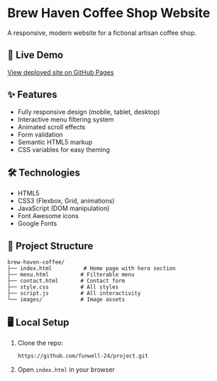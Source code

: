 # Brew Haven Coffee Shop Website



A responsive, modern website for a fictional artisan coffee shop.

## 🚀 Live Demo
[View deployed site on GitHub Pages](https://funwell-24.github.io/project/)

## ✨ Features
- Fully responsive design (mobile, tablet, desktop)
- Interactive menu filtering system
- Animated scroll effects
- Form validation
- Semantic HTML5 markup
- CSS variables for easy theming

## 🛠️ Technologies
- HTML5
- CSS3 (Flexbox, Grid, animations)
- JavaScript (DOM manipulation)
- Font Awesome icons
- Google Fonts

## 📂 Project Structure
```
brew-haven-coffee/
├── index.html          # Home page with hero section
├── menu.html          # Filterable menu
├── contact.html       # Contact form
├── style.css          # All styles
├── script.js          # All interactivity
└── images/            # Image assets
```

## 🖥️ Local Setup
1. Clone the repo:
   ```bash
   https://github.com/funwell-24/project.git
   ```
2. Open `index.html` in your browser



